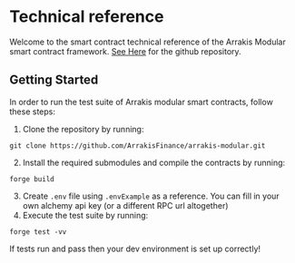 # Technical reference

Welcome to the smart contract technical reference of the Arrakis Modular smart contract framework. [See Here](https://github.com/ArrakisFinance/arrakis-modular) for the github repository.

## Getting Started

In order to run the test suite of Arrakis modular smart contracts, follow these steps:

1. Clone the repository by running:

```
git clone https://github.com/ArrakisFinance/arrakis-modular.git
```

2. Install the required submodules and compile the contracts by running:

```
forge build
```

3. Create `.env` file using `.envExample` as a reference. You can fill in your own alchemy api key (or a different RPC url altogether)
4. Execute the test suite by running:

```
forge test -vv
```

If tests run and pass then your dev environment is set up correctly!
